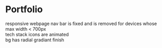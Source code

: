 # Portfolio
responsive webpage 
nav bar is fixed and is removed for devices whose max width < 700px
<br>
tech stack icons are animated
<br>
bg has radial gradiant finish

